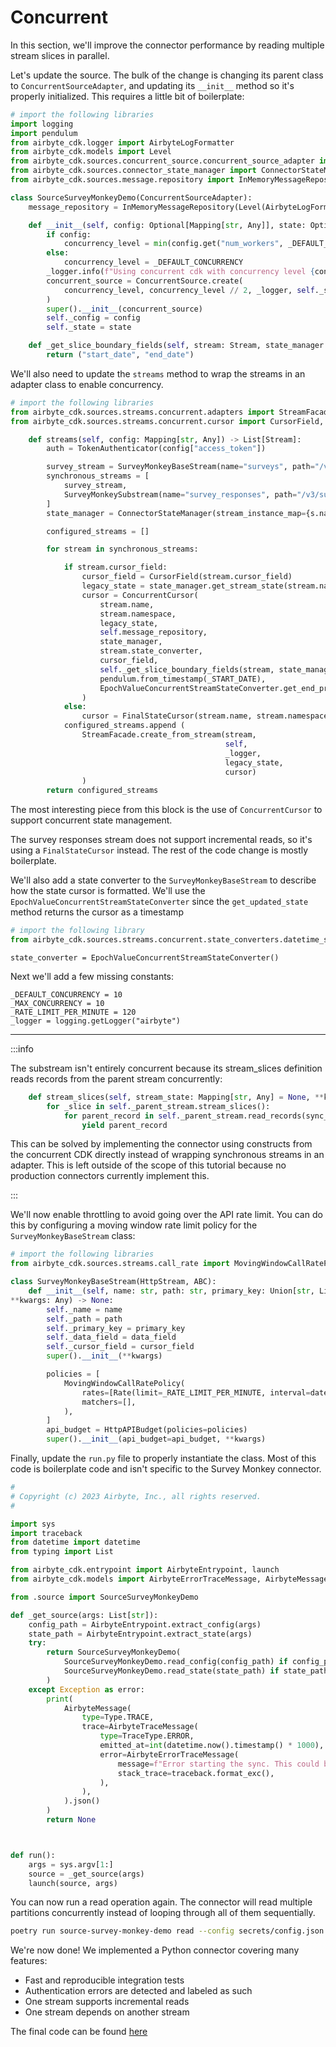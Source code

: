 # Concurrent

In this section, we'll improve the connector performance by reading multiple stream slices in
parallel.

Let's update the source. The bulk of the change is changing its parent class to
`ConcurrentSourceAdapter`, and updating its `__init__` method so it's properly initialized. This
requires a little bit of boilerplate:

```python
# import the following libraries
import logging
import pendulum
from airbyte_cdk.logger import AirbyteLogFormatter
from airbyte_cdk.models import Level
from airbyte_cdk.sources.concurrent_source.concurrent_source_adapter import ConcurrentSourceAdapter, ConcurrentSource
from airbyte_cdk.sources.connector_state_manager import ConnectorStateManager
from airbyte_cdk.sources.message.repository import InMemoryMessageRepository
```

```python
class SourceSurveyMonkeyDemo(ConcurrentSourceAdapter):
    message_repository = InMemoryMessageRepository(Level(AirbyteLogFormatter.level_mapping[_logger.level]))

    def __init__(self, config: Optional[Mapping[str, Any]], state: Optional[Mapping[str, Any]]):
        if config:
            concurrency_level = min(config.get("num_workers", _DEFAULT_CONCURRENCY), _MAX_CONCURRENCY)
        else:
            concurrency_level = _DEFAULT_CONCURRENCY
        _logger.info(f"Using concurrent cdk with concurrency level {concurrency_level}")
        concurrent_source = ConcurrentSource.create(
            concurrency_level, concurrency_level // 2, _logger, self._slice_logger, self.message_repository
        )
        super().__init__(concurrent_source)
        self._config = config
        self._state = state

    def _get_slice_boundary_fields(self, stream: Stream, state_manager: ConnectorStateManager) -> Optional[Tuple[str, str]]:
        return ("start_date", "end_date")
```

We'll also need to update the `streams` method to wrap the streams in an adapter class to enable
concurrency.
```python
# import the following libraries
from airbyte_cdk.sources.streams.concurrent.adapters import StreamFacade
from airbyte_cdk.sources.streams.concurrent.cursor import CursorField, ConcurrentCursor, FinalStateCursor
```


```python
    def streams(self, config: Mapping[str, Any]) -> List[Stream]:
        auth = TokenAuthenticator(config["access_token"])

        survey_stream = SurveyMonkeyBaseStream(name="surveys", path="/v3/surveys", primary_key="id", data_field="data", authenticator=auth, cursor_field="date_modified")
        synchronous_streams = [
            survey_stream,
            SurveyMonkeySubstream(name="survey_responses", path="/v3/surveys/{stream_slice[id]}/responses/", primary_key="id", authenticator=auth, parent_stream=survey_stream)
        ]
        state_manager = ConnectorStateManager(stream_instance_map={s.name: s for s in synchronous_streams}, state=self._state)

        configured_streams = []

        for stream in synchronous_streams:

            if stream.cursor_field:
                cursor_field = CursorField(stream.cursor_field)
                legacy_state = state_manager.get_stream_state(stream.name, stream.namespace)
                cursor = ConcurrentCursor(
                    stream.name,
                    stream.namespace,
                    legacy_state,
                    self.message_repository,
                    state_manager,
                    stream.state_converter,
                    cursor_field,
                    self._get_slice_boundary_fields(stream, state_manager),
                    pendulum.from_timestamp(_START_DATE),
                    EpochValueConcurrentStreamStateConverter.get_end_provider()
                )
            else:
                cursor = FinalStateCursor(stream.name, stream.namespace, self.message_repository)
            configured_streams.append (
                StreamFacade.create_from_stream(stream,
                                                self,
                                                _logger,
                                                legacy_state,
                                                cursor)
                )
        return configured_streams
```

The most interesting piece from this block is the use of `ConcurrentCursor` to support concurrent
state management.

The survey responses stream does not support incremental reads, so it's using a `FinalStateCursor`
instead. The rest of the code change is mostly boilerplate.

We'll also add a state converter to the `SurveyMonkeyBaseStream` to describe how the state cursor is
formatted. We'll use the `EpochValueConcurrentStreamStateConverter` since the `get_updated_state`
method returns the cursor as a timestamp

```python
# import the following library
from airbyte_cdk.sources.streams.concurrent.state_converters.datetime_stream_state_converter import EpochValueConcurrentStreamStateConverter
```

```
state_converter = EpochValueConcurrentStreamStateConverter()
```

Next we'll add a few missing constants:

```
_DEFAULT_CONCURRENCY = 10
_MAX_CONCURRENCY = 10
_RATE_LIMIT_PER_MINUTE = 120
_logger = logging.getLogger("airbyte")
```

---

:::info

The substream isn't entirely concurrent because its stream_slices definition reads records from the
parent stream concurrently:

```python
    def stream_slices(self, stream_state: Mapping[str, Any] = None, **kwargs) -> Iterable[Optional[Mapping[str, any]]]:
        for _slice in self._parent_stream.stream_slices():
            for parent_record in self._parent_stream.read_records(sync_mode=SyncMode.full_refresh, stream_slice=_slice):
                yield parent_record
```

This can be solved by implementing the connector using constructs from the concurrent CDK directly
instead of wrapping synchronous streams in an adapter. This is left outside of the scope of this
tutorial because no production connectors currently implement this.

:::

We'll now enable throttling to avoid going over the API rate limit. You can do this by configuring a
moving window rate limit policy for the `SurveyMonkeyBaseStream` class:

```python
# import the following libraries
from airbyte_cdk.sources.streams.call_rate import MovingWindowCallRatePolicy, HttpAPIBudget, Rate
```

```python
class SurveyMonkeyBaseStream(HttpStream, ABC):
    def __init__(self, name: str, path: str, primary_key: Union[str, List[str]], data_field: Optional[str], cursor_field: Optional[str],
**kwargs: Any) -> None:
        self._name = name
        self._path = path
        self._primary_key = primary_key
        self._data_field = data_field
        self._cursor_field = cursor_field
        super().__init__(**kwargs)

        policies = [
            MovingWindowCallRatePolicy(
                rates=[Rate(limit=_RATE_LIMIT_PER_MINUTE, interval=datetime.timedelta(minutes=1))],
                matchers=[],
            ),
        ]
        api_budget = HttpAPIBudget(policies=policies)
        super().__init__(api_budget=api_budget, **kwargs)
```

Finally, update the `run.py` file to properly instantiate the class. Most of this code is
boilerplate code and isn't specific to the Survey Monkey connector.

```python
#
# Copyright (c) 2023 Airbyte, Inc., all rights reserved.
#

import sys
import traceback
from datetime import datetime
from typing import List

from airbyte_cdk.entrypoint import AirbyteEntrypoint, launch
from airbyte_cdk.models import AirbyteErrorTraceMessage, AirbyteMessage, AirbyteTraceMessage, TraceType, Type

from .source import SourceSurveyMonkeyDemo

def _get_source(args: List[str]):
    config_path = AirbyteEntrypoint.extract_config(args)
    state_path = AirbyteEntrypoint.extract_state(args)
    try:
        return SourceSurveyMonkeyDemo(
            SourceSurveyMonkeyDemo.read_config(config_path) if config_path else None,
            SourceSurveyMonkeyDemo.read_state(state_path) if state_path else None,
        )
    except Exception as error:
        print(
            AirbyteMessage(
                type=Type.TRACE,
                trace=AirbyteTraceMessage(
                    type=TraceType.ERROR,
                    emitted_at=int(datetime.now().timestamp() * 1000),
                    error=AirbyteErrorTraceMessage(
                        message=f"Error starting the sync. This could be due to an invalid configuration or catalog. Please contact Support for assistance. Error: {error}",
                        stack_trace=traceback.format_exc(),
                    ),
                ),
            ).json()
        )
        return None



def run():
    args = sys.argv[1:]
    source = _get_source(args)
    launch(source, args)
```

You can now run a read operation again. The connector will read multiple partitions concurrently
instead of looping through all of them sequentially.

```bash
poetry run source-survey-monkey-demo read --config secrets/config.json --catalog integration_tests/configured_catalog.json
```

We're now done! We implemented a Python connector covering many features:

- Fast and reproducible integration tests
- Authentication errors are detected and labeled as such
- One stream supports incremental reads
- One stream depends on another stream

The final code can be found [here](https://github.com/girarda/airbyte/tree/survey_monkey_demo)
